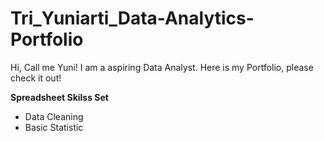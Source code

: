 # Tri_Yuniarti_Data-Analytics-Portfolio
Hi, Call me Yuni! I am a aspiring Data Analyst. Here is my Portfolio, please check it out!

**Spreadsheet Skilss Set**
  - Data Cleaning
  - Basic Statistic
